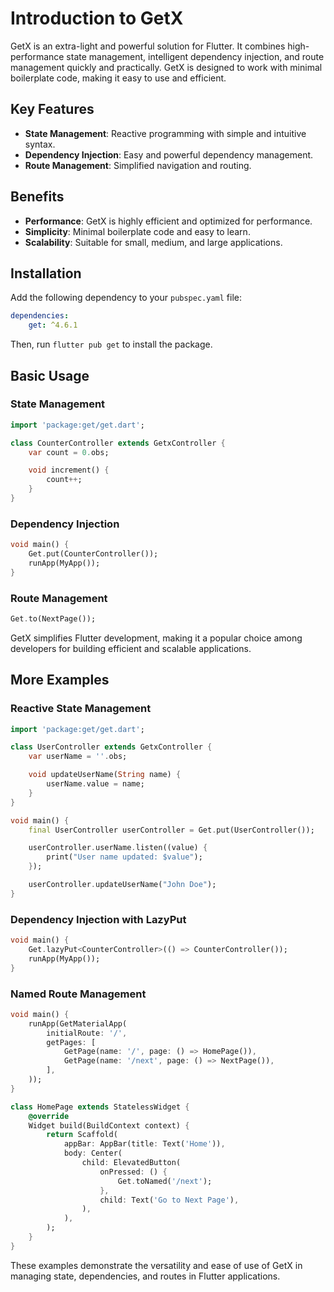 # Introduction to GetX

GetX is an extra-light and powerful solution for Flutter. It combines high-performance state management, intelligent dependency injection, and route management quickly and practically. GetX is designed to work with minimal boilerplate code, making it easy to use and efficient.

## Key Features

- **State Management**: Reactive programming with simple and intuitive syntax.
- **Dependency Injection**: Easy and powerful dependency management.
- **Route Management**: Simplified navigation and routing.

## Benefits

- **Performance**: GetX is highly efficient and optimized for performance.
- **Simplicity**: Minimal boilerplate code and easy to learn.
- **Scalability**: Suitable for small, medium, and large applications.

## Installation

Add the following dependency to your `pubspec.yaml` file:

```yaml
dependencies:
    get: ^4.6.1
```

Then, run `flutter pub get` to install the package.

## Basic Usage

### State Management

```dart
import 'package:get/get.dart';

class CounterController extends GetxController {
    var count = 0.obs;

    void increment() {
        count++;
    }
}
```

### Dependency Injection

```dart
void main() {
    Get.put(CounterController());
    runApp(MyApp());
}
```

### Route Management

```dart
Get.to(NextPage());
```

GetX simplifies Flutter development, making it a popular choice among developers for building efficient and scalable applications.
## More Examples

### Reactive State Management

```dart
import 'package:get/get.dart';

class UserController extends GetxController {
    var userName = ''.obs;

    void updateUserName(String name) {
        userName.value = name;
    }
}

void main() {
    final UserController userController = Get.put(UserController());

    userController.userName.listen((value) {
        print("User name updated: $value");
    });

    userController.updateUserName("John Doe");
}
```

### Dependency Injection with LazyPut

```dart
void main() {
    Get.lazyPut<CounterController>(() => CounterController());
    runApp(MyApp());
}
```

### Named Route Management

```dart
void main() {
    runApp(GetMaterialApp(
        initialRoute: '/',
        getPages: [
            GetPage(name: '/', page: () => HomePage()),
            GetPage(name: '/next', page: () => NextPage()),
        ],
    ));
}

class HomePage extends StatelessWidget {
    @override
    Widget build(BuildContext context) {
        return Scaffold(
            appBar: AppBar(title: Text('Home')),
            body: Center(
                child: ElevatedButton(
                    onPressed: () {
                        Get.toNamed('/next');
                    },
                    child: Text('Go to Next Page'),
                ),
            ),
        );
    }
}
```

These examples demonstrate the versatility and ease of use of GetX in managing state, dependencies, and routes in Flutter applications.
